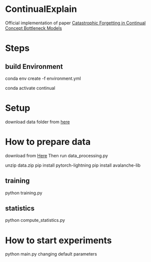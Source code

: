 # ContinualExplain
Official implementation of paper [Catastrophic Forgetting in Continual Concept Bottleneck Models](https://link.springer.com/chapter/10.1007/978-3-031-13324-4_46)

# Steps

## build Environment

conda env create -f environment.yml

conda activate continual

# Setup
download data folder from [here](https://drive.google.com/file/d/1RCcjG4FAT3Y5iDRWI7aGkwSwYr0P-rxv/view?usp=sharing)


# How to prepare data
download from [Here](http://www.vision.caltech.edu/visipedia/CUB-200.html)
Then run data_processing.py

unzip data.zip
pip install pytorch-lightning
pip install avalanche-lib

## training

python training.py

## statistics

python compute_statistics.py



# How to start experiments

python main.py changing default parameters


